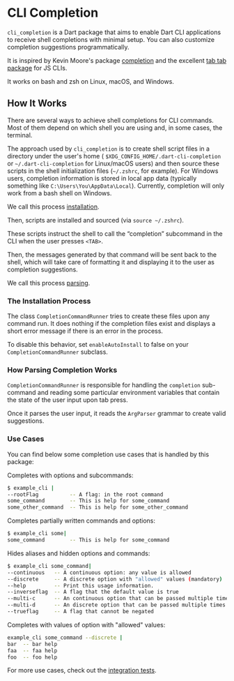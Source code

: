# CLI Completion

`cli_completion` is a Dart package that aims to enable Dart CLI applications to receive shell completions with minimal setup. You can also customize completion suggestions programmatically.

It is inspired by Kevin Moore's package [completion](https://pub.dev/packages/completion) and the excellent [tab tab package](https://github.com/mklabs/tabtab) for JS CLIs.

It works on bash and zsh on Linux, macOS, and Windows.

## How It Works

There are several ways to achieve shell completions for CLI commands. Most of them depend on which shell you are using and, in some cases, the terminal.

The approach used by `cli_completion` is to create shell script files in a directory under the user's home ( `$XDG_CONFIG_HOME/.dart-cli-completion` or `~/.dart-cli-completion` for Linux/macOS users) and then source these scripts in the shell initialization files (`~/.zshrc`, for example). For Windows users, completion information is stored in local app data (typically something like `C:\Users\You\AppData\Local`). Currently, completion will only work from a bash shell on Windows.

We call this process [installation](#the-installation-process).

Then, scripts are installed and sourced (via `source ~/.zshrc`).

These scripts instruct the shell to call the “completion” subcommand in the CLI when the user presses `<TAB>`.

Then, the messages generated by that command will be sent back to the shell, which will take care of formatting it and displaying it to the user as completion suggestions.

We call this process [parsing](#how-parsing-completion-works).

### The Installation Process

The class `CompletionCommandRunner` tries to create these files upon any command run. It does nothing if the completion files exist and displays a short error message if there is an error in the process.

To disable this behavior, set `enableAutoInstall` to false on your `CompletionCommandRunner` subclass.

### How Parsing Completion Works

`CompletionCommandRunner` is responsible for handling the `completion` sub-command and reading some particular environment variables that contain the state of the user input upon tab press.

Once it parses the user input, it reads the `ArgParser` grammar to create valid suggestions.

### Use Cases

You can find below some completion use cases that is handled by this package:

Completes with options and subcommands:
```bash
$ example_cli |
--rootFlag          -- A flag: in the root command
some_command        -- This is help for some_command
some_other_command  -- This is help for some_other_command
```

Completes partially written commands and options:
```bash
$ example_cli some|
some_command        -- This is help for some_command
```

Hides aliases and hidden options and commands:
```bash
$ example_cli some_command|
--continuous   -- A continuous option: any value is allowed
--discrete     -- A discrete option with "allowed" values (mandatory)
--help         -- Print this usage information.
--inverseflag  -- A flag that the default value is true
--multi-c      -- An continuous option that can be passed multiple times
--multi-d      -- An discrete option that can be passed multiple times 
--trueflag     -- A flag that cannot be negated
```
 
Completes with values of option with "allowed" values:
```bash
example_cli some_command --discrete |
bar  -- bar help
faa  -- faa help
foo  -- foo help
```

For more use cases, check out the [integration tests](https://github.com/VeryGoodOpenSource/cli_completion/blob/main/example/test/integration/completion_integration_test.dart).
